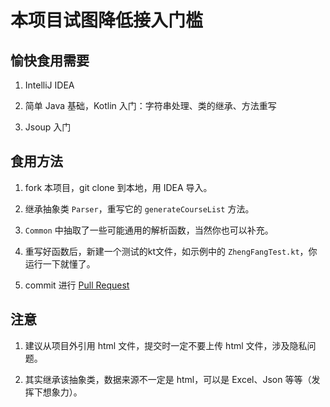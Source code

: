 # 本项目试图降低接入门槛

## 愉快食用需要

1. IntelliJ IDEA

2. 简单 Java 基础，Kotlin 入门：字符串处理、类的继承、方法重写

3. Jsoup 入门

## 食用方法

1. fork 本项目，git clone 到本地，用 IDEA 导入。

1. 继承抽象类 `Parser`，重写它的 `generateCourseList` 方法。

2. `Common` 中抽取了一些可能通用的解析函数，当然你也可以补充。

3. 重写好函数后，新建一个测试的kt文件，如示例中的 `ZhengFangTest.kt`，你运行一下就懂了。

4. commit 进行 [Pull Request](http://www.ruanyifeng.com/blog/2017/07/pull_request.html)

## 注意

1. 建议从项目外引用 html 文件，提交时一定不要上传 html 文件，涉及隐私问题。

2. 其实继承该抽象类，数据来源不一定是 html，可以是 Excel、Json 等等（发挥下想象力）。
